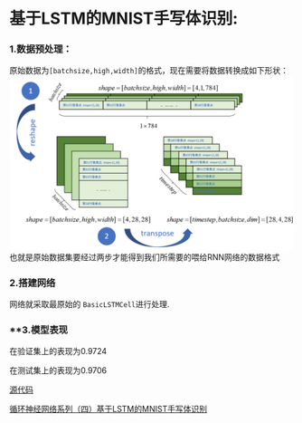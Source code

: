 # 基于LSTM的MNIST手写体识别:

### **1.数据预处理：**

原始数据为`[batchsize,high,width]`的格式，现在需要将数据转换成如下形状：
    ![p24](./data/p24.png)<br>
也就是原始数据集要经过两步才能得到我们所需要的喂给RNN网络的数据格式

### **2.搭建网络**  

网络就采取最原始的 `BasicLSTMCell`进行处理.

### **3.模型表现
在验证集上的表现为0.9724<br>

在测试集上的表现为0.9706<br>

[源代码](./V_1.py)

[循环神经网络系列（四）基于LSTM的MNIST手写体识别](https://blog.csdn.net/The_lastest/article/details/83745098)
